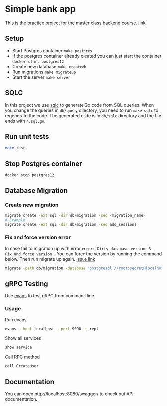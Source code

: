 # Simple bank app

This is the practice project for the master class backend course.
[link](https://www.udemy.com/course/backend-master-class-golang-postgresql-kubernetes/learn/lecture/31063566?start=0#overview)

## Setup

- Start Postgres container `make postgres`
- If the postgres container already created you can just start the container `docker start postgres12`
- Create new database `make createdb`
- Run migrations `make migrateup`
- Start the server `make server`

## SQLC

In this project we use [sqlc](https://github.com/sqlc-dev/sqlc) to generate Go code from SQL queries.
When you change the queries in `db/query` directory, you need to run `make sqlc` to regenerate the code.
The generated code is in `db/sqlc` directory and the file ends with `*.sql.go`.

## Run unit tests

```sh
make test
```

## Stop Postgres container

```sh
docker stop postgres12
```

## Database Migration

### Create new migration

```sh
migrate create -ext sql -dir db/migration -seq <migration_name>
# Example
migrate create -ext sql -dir db/migration -seq add_sessions
```

### Fix and force version error

In case fail to migration up with error `error: Dirty database version 3. Fix and force version.`.
You can force the version by running the command below. Then run migrate up again. [issue link](https://github.com/golang-migrate/migrate/issues/282)

```sh
migrate -path db/migration -database "postgresql://root:secret@localhost:5432/simple_bank?sslmode=disable" force 2 
```

## gRPC Testing

Use [evans](https://github.com/ktr0731/evans) to test gRPC from command line.

### Usage

Run evans

```sh
evans --host localhost --port 9090 -r repl
```

Show all services

```sh
show service
```

Call RPC method

```sh
call CreateUser
```

## Documentation

You can open http://localhost:8080/swagger/ to check out API documentation.

